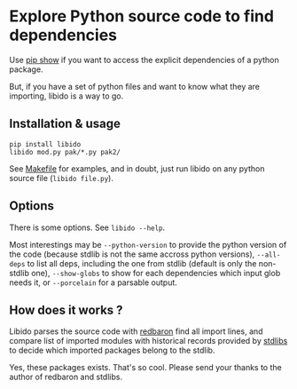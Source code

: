 # Explore Python source code to find dependencies

Use [pip show](https://stackoverflow.com/a/29751732/3077939) if you want to access the explicit dependencies of a python package.

But, if you have a set of python files and want to know what they are importing, libido is a way to go.


## Installation & usage

    pip install libido
    libido mod.py pak/*.py pak2/

See [Makefile](Makefile) for examples, and in doubt, just run libido on any python source file (`libido file.py`).


## Options

There is some options. See `libido --help`.

Most interestings may be
`--python-version` to provide the python version of the code (because stdlib is not the same accross python versions),
`--all-deps` to list all deps, including the one from stdlib (default is only the non-stdlib one),
`--show-globs` to show for each dependencies which input glob needs it,
or `--porcelain` for a parsable output.


## How does it works ?

Libido parses the source code with [redbaron](https://github.com/PyCQA/redbaron) find all import lines,
and compare list of imported modules with historical records provided by [stdlibs](https://stdlibs.omnilib.dev/en/stable/) to decide which imported packages belong to the stdlib.

Yes, these packages exists. That's so cool. Please send your thanks to the author of redbaron and stdlibs.


